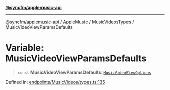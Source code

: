 [**@syncfm/applemusic-api**](../../../../../../README.md)

***

[@syncfm/applemusic-api](../../../../../../globals.md) / [AppleMusic](../../../README.md) / [MusicVideosTypes](../README.md) / MusicVideoViewParamsDefaults

# Variable: MusicVideoViewParamsDefaults

> `const` **MusicVideoViewParamsDefaults**: [`MusicVideoViewOptions`](../interfaces/MusicVideoViewOptions.md)

Defined in: [endpoints/MusicVideos/types.ts:135](https://github.com/sync-fm/applemusic-api/blob/9ff258d5e3837a0cb0f9914911c5614d92f344ed/src/endpoints/MusicVideos/types.ts#L135)

